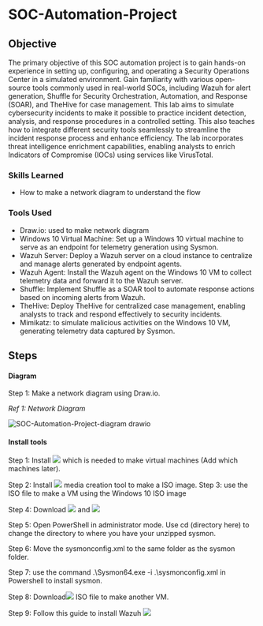 # SOC-Automation-Project

## Objective

The primary objective of this SOC automation project is to gain hands-on experience in setting up, configuring, and operating a Security Operations Center in a simulated environment. Gain familiarity with various open-source tools commonly used in real-world SOCs, including Wazuh for alert generation, Shuffle for Security Orchestration, Automation, and Response (SOAR), and TheHive for case management. This lab aims to simulate cybersecurity incidents to make it possible to practice incident detection, analysis, and response procedures in a controlled setting. This also teaches how to integrate different security tools seamlessly to streamline the incident response process and enhance efficiency. The lab incorporates threat intelligence enrichment capabilities, enabling analysts to enrich Indicators of Compromise (IOCs) using services like VirusTotal.

### Skills Learned

- How to make a network diagram to understand the flow

### Tools Used

- Draw.io: used to make network diagram
- Windows 10 Virtual Machine: Set up a Windows 10 virtual machine to serve as an endpoint for telemetry generation using Sysmon.
- Wazuh Server: Deploy a Wazuh server on a cloud instance to centralize and manage alerts generated by endpoint agents.
- Wazuh Agent: Install the Wazuh agent on the Windows 10 VM to collect telemetry data and forward it to the Wazuh server.
- Shuffle: Implement Shuffle as a SOAR tool to automate response actions based on incoming alerts from Wazuh.
- TheHive: Deploy TheHive for centralized case management, enabling analysts to track and respond effectively to security incidents.
- Mimikatz: to simulate malicious activities on the Windows 10 VM, generating telemetry data captured by Sysmon.

## Steps

#### Diagram
Step 1: Make a network diagram using Draw.io.

*Ref 1: Network Diagram*

![SOC-Automation-Project-diagram drawio](https://github.com/Lowenmaxx/SOC-Automation-Project/assets/112909141/ffdc172d-ab63-4ce6-976f-038f4773cf66)


#### Install tools

Step 1: Install
<a href="https://www.virtualbox.org/"><img src="https://img.shields.io/badge/-VirtualBox-183A61?style=for-the-badge&logo=virtualbox&logoColor=white" /></a> which is needed to make virtual machines (Add which machines later).

Step 2: Install
<a href="https://www.microsoft.com/en-us/software-download/windows10"><img src="https://img.shields.io/badge/-Windows%2010-0078D6?style=for-the-badge&logo=Windows&logoColor=white" /></a> media creation tool to make a ISO image.
Step 3: use the ISO file to make a VM using the Windows 10 ISO image

Step 4: Download
<a href="https://learn.microsoft.com/en-us/sysinternals/downloads/sysmon"><img src="https://img.shields.io/badge/-Sysmon-0078D4?style=for-the-badge&logo=Windows&logoColor=white" /></a> and
<a href="https://github.com/olafhartong/sysmon-modular/blob/master/sysmonconfig.xml"><img src="https://img.shields.io/badge/-Sysmon%20Modular-181717?style=for-the-badge&logo=github&logoColor=white" /></a>

Step 5: Open PowerShell in administrator mode. Use cd (directory here) to change the directory to where you have your unzipped sysmon.

Step 6: Move the sysmonconfig.xml to the same folder as the sysmon folder.

Step 7: use the command .\Sysmon64.exe -i .\sysmonconfig.xml in Powershell to install sysmon.

Step 8: Download<a href="https://ubuntu.com/download/desktop"><img src="https://img.shields.io/badge/-Ubuntu%20Desktop-E95420?style=for-the-badge&logo=ubuntu&logoColor=white" /></a> ISO file to make another VM.

Step 9: Follow this guide to install Wazuh <a href="https://www.youtube.com/watch?v=3CfjoCQmpo8"><img src="https://img.shields.io/badge/-YouTube-FF0000?style=for-the-badge&logo=youtube&logoColor=white" /></a>


